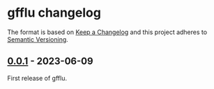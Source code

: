 # gfflu changelog

The format is based on [Keep a Changelog](https://keepachangelog.com/en/1.0.0/)
and this project adheres to [Semantic Versioning](https://semver.org/spec/v2.0.0.html).

## [0.0.1](https://github.com/CFIA-NCFAD/gfflu/releases/tag/0.0.1) - 2023-06-09

First release of gfflu.
